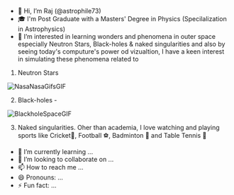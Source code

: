 - 👋 Hi, I’m Raj (@astrophile73)
- 🎓 I'm Post Graduate with a Masters' Degree in Physics (Specilalization in Astrophysics)
- 👀 I’m interested in learning wonders and phenomena in outer space especially Neutron Stars, Black-holes & naked singularities and also by seeing today's computure's power od vizualtion, I have a keen interest in simulating these phenomena related to 
1) Neutron Stars

![NasaNasaGifsGIF](https://github.com/user-attachments/assets/a913ab10-3fdc-4ccf-aa96-3be234c504e8)

2) Black-holes - 

![BlackholeSpaceGIF](https://github.com/user-attachments/assets/cf7c1699-55e9-49d6-8511-5a6b69f364b9)


3) Naked singularities. Oher than academia, I love watching and playing sports like Cricket🏏, Football ⚽, Badminton 🏸 and Table Tennis 🏓
- 🌱 I’m currently learning ...
- 💞️ I’m looking to collaborate on ...
- 📫 How to reach me ...
- 😄 Pronouns: ...
- ⚡ Fun fact: ...

<!---
astrophile73/astrophile73 is a ✨ special ✨ repository because its `README.md` (this file) appears on your GitHub profile.
You can click the Preview link to take a look at your changes.
--->
